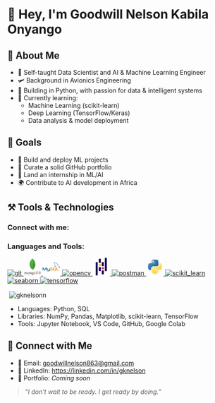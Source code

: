 # 👋 Hey, I'm Goodwill Nelson Kabila Onyango

## 🧠 About Me

- 🔭 Self-taught Data Scientist and AI & Machine Learning Engineer
- 🛩️ Background in Avionics Engineering  
- 🐍 Building in Python, with passion for data & intelligent systems  
- 🚀 Currently learning:
  - Machine Learning (scikit-learn)
  - Deep Learning (TensorFlow/Keras)
  - Data analysis & model deployment

## 🎯 Goals

- 🔧 Build and deploy ML projects  
- 🧰 Curate a solid GitHub portfolio  
- 💼 Land an internship in ML/AI  
- 🌍 Contribute to AI development in Africa

## ⚒️ Tools & Technologies
<h3 align="left">Connect with me:</h3>
<p align="left">
</p>

<h3 align="left">Languages and Tools:</h3>
<p align="left"> <a href="https://git-scm.com/" target="_blank" rel="noreferrer"> <img src="https://www.vectorlogo.zone/logos/git-scm/git-scm-icon.svg" alt="git" width="40" height="40"/> </a> <a href="https://www.mongodb.com/" target="_blank" rel="noreferrer"> <img src="https://raw.githubusercontent.com/devicons/devicon/master/icons/mongodb/mongodb-original-wordmark.svg" alt="mongodb" width="40" height="40"/> </a> <a href="https://www.mysql.com/" target="_blank" rel="noreferrer"> <img src="https://raw.githubusercontent.com/devicons/devicon/master/icons/mysql/mysql-original-wordmark.svg" alt="mysql" width="40" height="40"/> </a> <a href="https://opencv.org/" target="_blank" rel="noreferrer"> <img src="https://www.vectorlogo.zone/logos/opencv/opencv-icon.svg" alt="opencv" width="40" height="40"/> </a> <a href="https://pandas.pydata.org/" target="_blank" rel="noreferrer"> <img src="https://raw.githubusercontent.com/devicons/devicon/2ae2a900d2f041da66e950e4d48052658d850630/icons/pandas/pandas-original.svg" alt="pandas" width="40" height="40"/> </a> <a href="https://postman.com" target="_blank" rel="noreferrer"> <img src="https://www.vectorlogo.zone/logos/getpostman/getpostman-icon.svg" alt="postman" width="40" height="40"/> </a> <a href="https://www.python.org" target="_blank" rel="noreferrer"> <img src="https://raw.githubusercontent.com/devicons/devicon/master/icons/python/python-original.svg" alt="python" width="40" height="40"/> </a> <a href="https://scikit-learn.org/" target="_blank" rel="noreferrer"> <img src="https://upload.wikimedia.org/wikipedia/commons/0/05/Scikit_learn_logo_small.svg" alt="scikit_learn" width="40" height="40"/> </a> <a href="https://seaborn.pydata.org/" target="_blank" rel="noreferrer"> <img src="https://seaborn.pydata.org/_images/logo-mark-lightbg.svg" alt="seaborn" width="40" height="40"/> </a> <a href="https://www.tensorflow.org" target="_blank" rel="noreferrer"> <img src="https://www.vectorlogo.zone/logos/tensorflow/tensorflow-icon.svg" alt="tensorflow" width="40" height="40"/> </a> </p>

<p>&nbsp;<img align="center" src="https://github-readme-stats.vercel.app/api?username=gknelsonn&show_icons=true&locale=en" alt="gknelsonn" /></p>

- Languages: Python, SQL  
- Libraries: NumPy, Pandas, Matplotlib, scikit-learn, TensorFlow  
- Tools: Jupyter Notebook, VS Code, GitHub, Google Colab

## 🔗 Connect with Me

- 📧 Email: goodwillnelson863@gmail.com
- 💼 LinkedIn: https://linkedin.com/in/gknelson  
- 📁 Portfolio: *Coming soon*

> _“I don’t wait to be ready. I get ready by doing.”_

